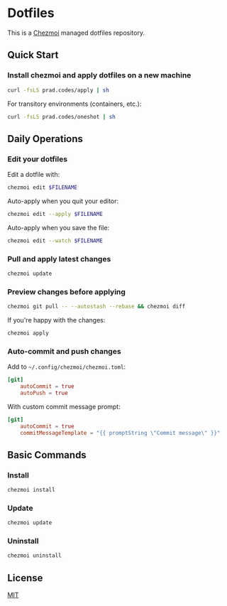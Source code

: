 # Dotfiles

This is a [Chezmoi](https://github.com/twpayne/chezmoi) managed dotfiles repository.

## Quick Start

### Install chezmoi and apply dotfiles on a new machine

```sh
curl -fsLS prad.codes/apply | sh
```

For transitory environments (containers, etc.):

```sh
curl -fsLS prad.codes/oneshot | sh
```

## Daily Operations

### Edit your dotfiles

Edit a dotfile with:

```sh
chezmoi edit $FILENAME
```

Auto-apply when you quit your editor:

```sh
chezmoi edit --apply $FILENAME
```

Auto-apply when you save the file:

```sh
chezmoi edit --watch $FILENAME
```

### Pull and apply latest changes

```sh
chezmoi update
```

### Preview changes before applying

```sh
chezmoi git pull -- --autostash --rebase && chezmoi diff
```

If you're happy with the changes:

```sh
chezmoi apply
```

### Auto-commit and push changes

Add to `~/.config/chezmoi/chezmoi.toml`:

```toml
[git]
    autoCommit = true
    autoPush = true
```

With custom commit message prompt:

```toml
[git]
    autoCommit = true
    commitMessageTemplate = "{{ promptString \"Commit message\" }}"
```

## Basic Commands

### Install

```sh
chezmoi install
```

### Update

```sh
chezmoi update
```

### Uninstall

```sh
chezmoi uninstall
```

## License

[MIT](LICENSE)
